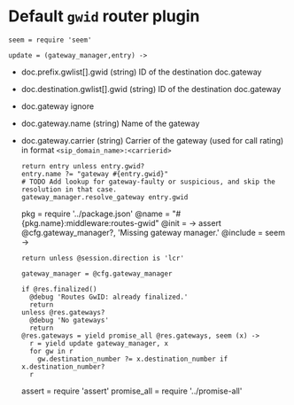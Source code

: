 Default `gwid` router plugin
============================

    seem = require 'seem'

    update = (gateway_manager,entry) ->

* doc.prefix.gwlist[].gwid (string) ID of the destination doc.gateway
* doc.destination.gwlist[].gwid (string) ID of the destination doc.gateway
* doc.gateway ignore
* doc.gateway.name (string) Name of the gateway
* doc.gateway.carrier (string) Carrier of the gateway (used for call rating) in format `<sip_domain_name>:<carrierid>`

      return entry unless entry.gwid?
      entry.name ?= "gateway #{entry.gwid}"
      # TODO Add lookup for gateway-faulty or suspicious, and skip the resolution in that case.
      gateway_manager.resolve_gateway entry.gwid

    pkg = require '../package.json'
    @name = "#{pkg.name}:middleware:routes-gwid"
    @init = ->
      assert @cfg.gateway_manager?, 'Missing gateway manager.'
    @include = seem ->

      return unless @session.direction is 'lcr'

      gateway_manager = @cfg.gateway_manager

      if @res.finalized()
        @debug 'Routes GwID: already finalized.'
        return
      unless @res.gateways?
        @debug 'No gateways'
        return
      @res.gateways = yield promise_all @res.gateways, seem (x) ->
        r = yield update gateway_manager, x
        for gw in r
          gw.destination_number ?= x.destination_number if x.destination_number?
        r

    assert = require 'assert'
    promise_all = require '../promise-all'
